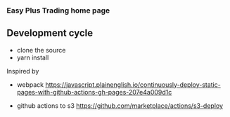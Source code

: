 ### Easy Plus Trading home page

## Development cycle
- clone the source
- yarn install


Inspired by 
- webpack https://javascript.plainenglish.io/continuously-deploy-static-pages-with-github-actions-gh-pages-207e4a009d1c

- github actions to s3 https://github.com/marketplace/actions/s3-deploy